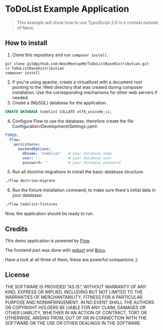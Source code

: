# ToDoList Example Application

> This example will show how to use TypoScript 2.0 in a context outside of Neos.

## How to install

1. Clone this repository and run `composer install`.

  ```bash
  git clone git@github.com:NeosMeetupHH/ToDoListBaseDistribution.git
  cd ToDoListBaseDistribution
  composer install
  ```
2. If you're using apache, create a virtualhost with a document root pointing to the /Web directory that was created during composer installation. Use the corresponding mechanisms for other web servers if needed.
3. Create a (MySQL) database for the application.

  ```SQL
  CREATE DATABASE todolist COLLATE utf8_unicode_ci;
  ```

4. Configure Flow to use the database, therefore create the file Configuration/Development/Settings.yaml:

  ```yaml
  TYPO3:
    Flow:
      persistence:
        backendOptions:
          dbname: 'todolist'   # your database name
          user: ''             # your database user
          password: ''         # your database password
  ```

5. Run all doctrine migrations to install the basic database structure:

  ```bash
  ./flow doctrine:migrate
  ```

6. Run the fixture installation command, to make sure there's initial data in your database:

  ```bash
  ./flow todolist:fixtures
  ```

Now, the application should be ready to run.

## Credits

This demo application is powered by [Flow](https://github.com/Inkdpixels/Brics/releases).

The frontend part was done with [reduct](https://github.com/reduct) and [Brics](https://github.com/Inkdpixels/Brics).

Have a look at all three of them, these are powerful companions ;)

## License

THE SOFTWARE IS PROVIDED "AS IS", WITHOUT WARRANTY OF ANY KIND, EXPRESS OR IMPLIED, INCLUDING BUT NOT LIMITED TO THE WARRANTIES OF MERCHANTABILITY, FITNESS FOR A PARTICULAR PURPOSE AND NONINFRINGEMENT. IN NO EVENT SHALL THE AUTHORS OR COPYRIGHT HOLDERS BE LIABLE FOR ANY CLAIM, DAMAGES OR OTHER LIABILITY, WHETHER IN AN ACTION OF CONTRACT, TORT OR OTHERWISE, ARISING FROM, OUT OF OR IN CONNECTION WITH THE SOFTWARE OR THE USE OR OTHER DEALINGS IN THE SOFTWARE.
